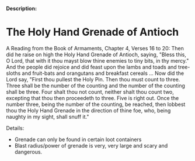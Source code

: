 **Description:**
# The Holy Hand Grenade of Antioch
A Reading from the Book of Armaments, Chapter 4, Verses 16 to 20:
Then did he raise on high the Holy Hand Grenade of Antioch, saying, "Bless this, O Lord, that with it thou mayst blow thine enemies to tiny bits, in thy mercy." And the people did rejoice and did feast upon the lambs and toads and tree-sloths and fruit-bats and orangutans and breakfast cereals ... Now did the Lord say, "First thou pullest the Holy Pin. Then thou must count to three. Three shall be the number of the counting and the number of the counting shall be three. Four shalt thou not count, neither shalt thou count two, excepting that thou then proceedeth to three. Five is right out. Once the number three, being the number of the counting, be reached, then lobbest thou the Holy Hand Grenade in the direction of thine foe, who, being naughty in my sight, shall snuff it."

Details:
- Grenade can only be found in certain loot containers
- Blast radius/power of grenade is very, very large and scary and dangerous.
